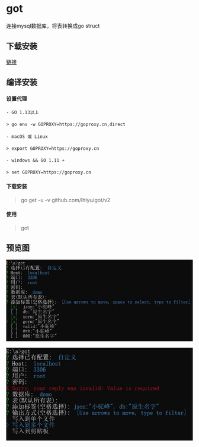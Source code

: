 # got

连接mysql数据库，将表转换成go struct

## 下载安装

[链接](https://github.com/lhlyu/got/releases)


## 编译安装

#### 设置代理

```
- GO 1.13以上

> go env -w GOPROXY=https://goproxy.cn,direct

- macOS 或 Linux

> export GOPROXY=https://goproxy.cn

- windows && GO 1.11 + 

> set GOPROXY=https://goproxy.cn
```

#### 下载安装

> go get -u -v github.com/lhlyu/got/v2

#### 使用

> got

## 预览图

![图1](./previews/preview1.jpg)

![图2](./previews/preview2.jpg)
